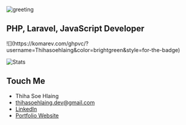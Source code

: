 ![greeting](https://c.tenor.com/OlwKC7D-i74AAAAd/spiderman-dancing.gif)

<h2>PHP, Laravel, JavaScript Developer</h2>
![](https://komarev.com/ghpvc/?username=Thihasoehlaing&color=brightgreen&style=for-the-badge)

![Stats](https://github-readme-stats.vercel.app/api?username=Thihasoehlaing&show_icons=true&theme=ocean_dark)

## Touch Me
- Thiha Soe Hlaing
- thihasoehlaing.dev@gmail.com
- [LinkedIn](https://www.linkedin.com/in/thiha-soe-hlaing-386663172)
- [Portfolio Website](https://thihasoehlaing-wqa.pages.dev/)
